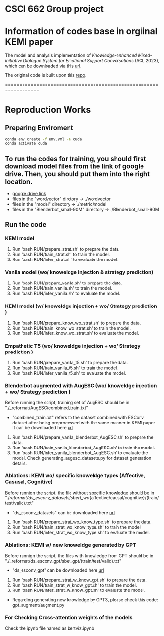# CSCI 662 Group project


# Information of codes base in orgiinal KEMI paper

The model and analysis implementation of _Knowledge-enhanced Mixed-initiative Dialogue System for Emotional Support Conversations_ (ACL 2023), which can be downloaded via this [url](https://drive.google.com/drive/folders/1gFlgKxda5O-RSbb3lhaj6oXiopgAsJKg?usp=sharing).

The original code is built upon this [repo](https://github.com/thu-coai/Emotional-Support-Conversation/tree/main/codes_zcj).

==================================================================
# Reproduction Works

## Preparing Enviroment

```bash
conda env create -f env.yml -n cuda
conda activate cuda
```

## To run the codes for training, you should first download model files from the link of google drive. Then, you should put them into the right location.
- [google drive link](https://drive.google.com/drive/folders/1aNfWwn9un3r4XYrUf2Xy2PzuuQjLaJY3?usp=sharing)
- files in the "wordvector" dirctory -> ./wordvector
- files in the "model" directory -> ./metric/model
- files in the "Blenderbot_small-90M" directory -> ./Blenderbot_small-90M


## Run the code
### KEMI model
1. Run 'bash RUN/prepare_strat.sh' to prepare the data.
2. Run 'bash RUN/train_strat.sh' to train the model.
3. Run 'bash RUN/infer_strat.sh' to evaluate the model.

### Vanila model (wo/ knoweldge injection & strategy prediction)
1. Run 'bash RUN/prepare_vanila.sh' to prepare the data.
2. Run 'bash RUN/train_vanila.sh' to train the model.
3. Run 'bash RUN/infer_vanila.sh' to evaluate the model.

### KEMI model (w/ knoweldge injection + wo/ Strategy prediction )
1. Run 'bash RUN/prepare_know_wo_strat.sh' to prepare the data.
2. Run 'bash RUN/train_know_wo_strat.sh' to train the model.
3. Run 'bash RUN/infer_know_wo_strat.sh' to evaluate the model.

### Empathetic T5 (wo/ knoweldge injection + wo/ Strategy prediction )
1. Run 'bash RUN/prepare_vanila_t5.sh' to prepare the data.
2. Run 'bash RUN/train_vanila_t5.sh' to train the model.
3. Run 'bash RUN/infer_vanila_t5.sh' to evaluate the model.

### Blenderbot augmented with AugESC (wo/ knoweldge injection + wo/ Strategy prediction )
Before running the script, training set of AugESC should be in "./_reformat/AugESC/combined_train.txt"
* "combined_train.txt" refers to the dataset combined with ESConv dataset after being preprocessed with the same manner in KEMI paper. It can be downloaded here [url](https://drive.google.com/file/d/1Qghab_aMe02FABmfH-8FnJ1eD6YeMQOL/view?usp=drive_link)
1. Run 'bash RUN/prepare_vanila_blenderbot_AugESC.sh' to prepare the data.
2. Run 'bash RUN/train_vanila_blenderbot_AugESC.sh' to train the model.
3. Run 'bash RUN/infer_vanila_blenderbot_AugESC.sh' to evaluate the model.
Check generating_augesc_datasets.py for dataset generation details. 

### Ablations: KEMI wo/ specific knoweldge types (Affective, Casusal, Cognitive)
Before runnign the script, the file without specific knowledge should be in "./_reformat/ds_esconv_datasets/sbert_wo_{affective/causal/cognitive}/(train/test/valid).txt"
- "ds_esconv_datasets" can be downloaded here [url](https://drive.google.com/file/d/1HjfcCcBwSUkC87RjL1Hgj7QMGmxuOQZe/view?usp=drive_link)
1. Run 'bash RUN/prepare_strat_wo_know_type.sh' to prepare the data.
2. Run 'bash RUN/train_strat_wo_know_type.sh' to train the model.
3. Run 'bash RUN/infer_strat_wo_know_type.sh' to evaluate the model.

### Ablations: KEMI w/ new knoweldge generated by GPT
Before runnign the script, the files with knowledge from GPT should be in "./_reformat/ds_esconv_gpt/sbet_gpt/(train/test/valid).txt"
- "ds_esconv_gpt" can be downloaded here [url](https://drive.google.com/file/d/15V43bddiDouVL1MUsIDwLAz8Gl4U3NEe/view?usp=drive_link)
1. Run 'bash RUN/prepare_strat_w_know_gpt.sh' to prepare the data.
2. Run 'bash RUN/train_strat_w_know_gpt.sh' to train the model.
3. Run 'bash RUN/infer_strat_w_know_gpt.sh' to evaluate the model.
- Regarding generating new knowledge by GPT3, please check this code: gpt_augment/augment.py

### For Checking Cross-attention weights of the models
Check the ipynb file named as bertviz.ipynb

